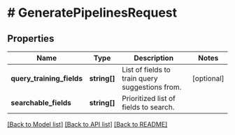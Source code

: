 # # GeneratePipelinesRequest

## Properties

| Name                      | Type         | Description                                     | Notes      |
| ------------------------- | ------------ | ----------------------------------------------- | ---------- |
| **query_training_fields** | **string[]** | List of fields to train query suggestions from. | [optional] |
| **searchable_fields**     | **string[]** | Prioritized list of fields to search.           |

[[Back to Model list]](../../README.md#models) [[Back to API list]](../../README.md#endpoints) [[Back to README]](../../README.md)
